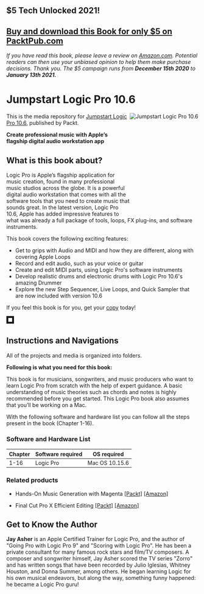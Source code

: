 ## $5 Tech Unlocked 2021!
[Buy and download this Book for only $5 on PacktPub.com](https://www.packtpub.com/product/jumpstart-logic-pro-x-10-5/9781800562776)
-----
*If you have read this book, please leave a review on [Amazon.com](https://www.amazon.com/gp/product/1800562772).     Potential readers can then use your unbiased opinion to help them make purchase decisions. Thank you. The $5 campaign         runs from __December 15th 2020__ to __January 13th 2021.__*

# Jumpstart Logic Pro 10.6

<a href="https://www.packtpub.com/product/jumpstart-logic-pro-x-10-5/9781800562776?utm_source=github&utm_medium=repository&utm_campaign=9781800562776"><img src="https://static.packt-cdn.com/products/9781800562776/cover/smaller" alt="Jumpstart Logic Pro 10.6" height="256px" align="right"></a>

This is the media repository for [Jumpstart Logic Pro 10.6](https://www.packtpub.com/product/jumpstart-logic-pro-x-10-5/9781800562776?utm_source=github&utm_medium=repository&utm_campaign=9781800562776), published by Packt.

**Create professional music with Apple’s flagship digital audio workstation app**

## What is this book about?
Logic Pro is Apple’s flagship application for music creation, found in many professional music studios across the globe. It is a powerful digital audio workstation that comes with all the software tools that you need to create music that sounds great. In the latest version, Logic Pro 10.6, Apple has added impressive features to what was already a full package of tools, loops, FX plug-ins, and software instruments.

This book covers the following exciting features: 
* Get to grips with Audio and MIDI and how they are different, along with covering Apple Loops
* Record and edit audio, such as your voice or guitar
* Create and edit MIDI parts, using Logic Pro's software instruments
* Develop realistic drums and electronic drums with Logic Pro 10.6's amazing Drummer
* Explore the new Step Sequencer, Live Loops, and Quick Sampler that are now included with version 10.6

If you feel this book is for you, get your [copy](https://www.amazon.com/dp/1800562772) today!

<a href="https://www.packtpub.com/?utm_source=github&utm_medium=banner&utm_campaign=GitHubBanner"><img src="https://raw.githubusercontent.com/PacktPublishing/GitHub/master/GitHub.png" 
alt="https://www.packtpub.com/" border="5" /></a>


## Instructions and Navigations
All of the projects and media is organized into folders.

**Following is what you need for this book:**

This book is for musicians, songwriters, and music producers who want to learn Logic Pro from scratch with the help of expert guidance. A basic understanding of music theories such as chords and notes is highly recommended before you get started. This Logic Pro book also assumes that you’ll be working on a Mac.

With the following software and hardware list you can follow all the steps present in the book (Chapter 1-16).

### Software and Hardware List

| Chapter  | Software required                   | OS required                        |
| -------- | ------------------------------------| -----------------------------------|
| 1-16     |Logic Pro                            |  Mac OS 10.15.6                    |

### Related products <Other books you may enjoy>
* Hands-On Music Generation with Magenta [[Packt]](https://www.packtpub.com/product/hands-on-music-generation-with-magenta/9781838824419?utm_source=github&utm_medium=repository&utm_campaign=9781838824419) [[Amazon]](https://www.amazon.com/dp/1838824413)

* Final Cut Pro X Efficient Editing [[Packt]](https://www.packtpub.com/product/final-cut-pro-x-efficient-editing/9781839213243?utm_source=github&utm_medium=repository&utm_campaign=9781839213243) [[Amazon]](https://www.amazon.com/dp/1839213248)

## Get to Know the Author
**Jay Asher**
is an Apple Certified Trainer for Logic Pro, and the author of "Going Pro with Logic Pro 9" and "Scoring with Logic Pro". He has been a private consultant for many famous rock stars and film/TV composers. A composer and songwriter himself, Jay Asher scored the TV series "Zorro" and has written songs that have been recorded by Julio Iglesias, Whitney Houston, and Donna Summer, among others. He began learning Logic for his own musical endeavors, but along the way, something funny happened: he became a Logic Pro guru!

